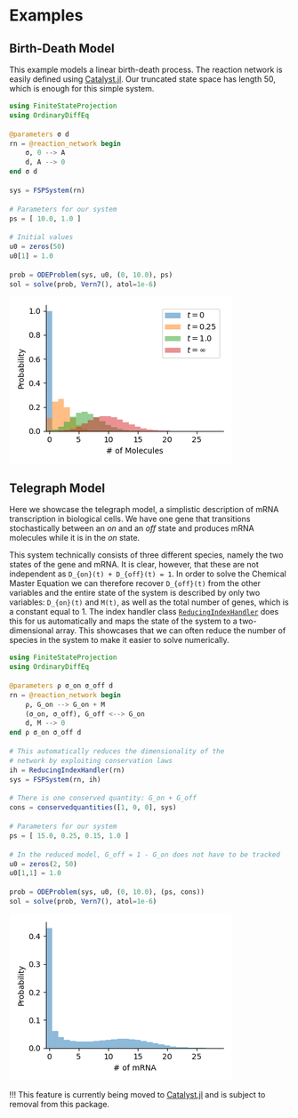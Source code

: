 # Examples

## Birth-Death Model

This example models a linear birth-death process. The reaction network is easily defined using [Catalyst.jl](https://github.com/SciML/Catalyst.jl). Our truncated state space has length 50, which is enough for this simple system.

```julia
using FiniteStateProjection
using OrdinaryDiffEq

@parameters σ d
rn = @reaction_network begin
    σ, 0 --> A
    d, A --> 0
end σ d

sys = FSPSystem(rn)

# Parameters for our system
ps = [ 10.0, 1.0 ]

# Initial values
u0 = zeros(50)
u0[1] = 1.0

prob = ODEProblem(sys, u0, (0, 10.0), ps)
sol = solve(prob, Vern7(), atol=1e-6)
```
![Visualisation](assets/birth_death.png)

## Telegraph Model

Here we showcase the telegraph model, a simplistic description of mRNA transcription in biological cells. We have one gene that transitions stochastically between an *on* and an *off* state and produces mRNA molecules while it is in the *on* state.

This system technically consists of three different species, namely the two states of the gene and mRNA. It is clear, however, that these are not independent as ``D_{on}(t) + D_{off}(t) = 1``. In order to solve the Chemical Master Equation we can therefore recover ``D_{off}(t)`` from the other variables and the entire state of the system is described by only two variables: ``D_{on}(t)`` and ``M(t)``, as well as the total number of genes, which is a constant equal to $1$. The index handler class [`ReducingIndexHandler`](@ref) does this for us automatically and maps the state of the system to a two-dimensional array. This showcases that we can often reduce the number of species in the system to make it easier to solve numerically.

```julia
using FiniteStateProjection
using OrdinaryDiffEq

@parameters ρ σ_on σ_off d
rn = @reaction_network begin
    ρ, G_on --> G_on + M
    (σ_on, σ_off), G_off <--> G_on
    d, M --> 0
end ρ σ_on σ_off d

# This automatically reduces the dimensionality of the
# network by exploiting conservation laws
ih = ReducingIndexHandler(rn)
sys = FSPSystem(rn, ih)

# There is one conserved quantity: G_on + G_off
cons = conservedquantities([1, 0, 0], sys)

# Parameters for our system
ps = [ 15.0, 0.25, 0.15, 1.0 ]

# In the reduced model, G_off = 1 - G_on does not have to be tracked
u0 = zeros(2, 50)
u0[1,1] = 1.0

prob = ODEProblem(sys, u0, (0, 10.0), (ps, cons))
sol = solve(prob, Vern7(), atol=1e-6)
```
![Visualisation](assets/telegraph.png)

!!! This feature is currently being moved to [Catalyst.jl](https://github.com/SciML/Catalyst.jl) and is subject to removal from this package.
